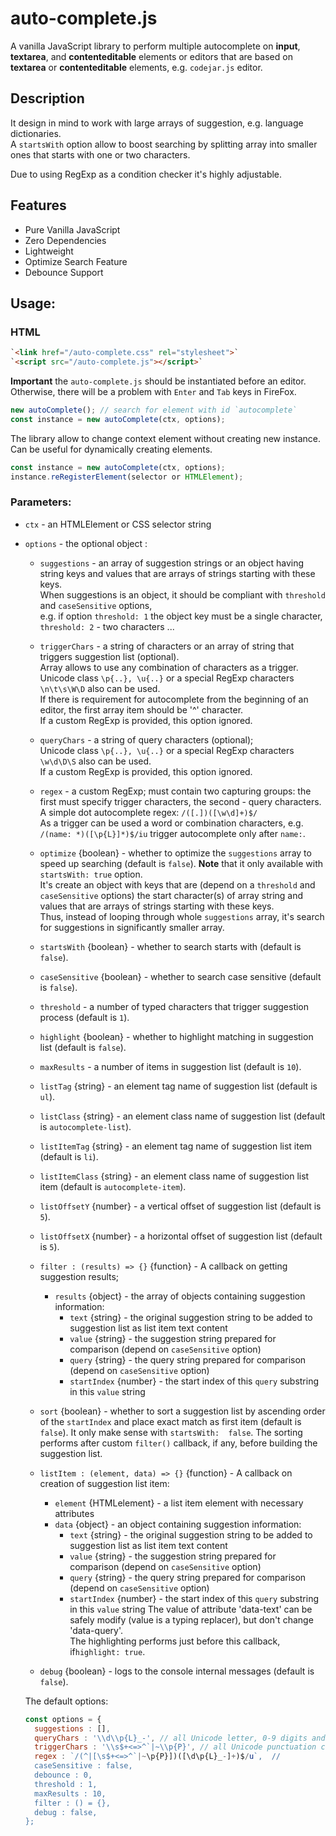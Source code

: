 # auto-complete.js

A vanilla JavaScript library to perform multiple autocomplete on **input**, **textarea**, and **contenteditable** elements or editors that are based on **textarea** or **contenteditable** elements, e.g. `codejar.js` editor.

## Description

It design in mind to work with large arrays of suggestion, e.g. language dictionaries.  
A `startsWith` option allow to boost searching by splitting array into smaller ones that starts with one or two characters.

Due to using RegExp as a condition checker it's highly adjustable.  

## Features
-  Pure Vanilla JavaScript
-  Zero Dependencies
-  Lightweight
-  Optimize Search Feature
-  Debounce Support

## Usage:

### HTML
``` html
`<link href="/auto-complete.css" rel="stylesheet">`
`<script src="/auto-complete.js"></script>`
```

**Important** the `auto-complete.js` should be instantiated before an editor. Otherwise, there will be a problem with `Enter` and `Tab` keys in FireFox. 

``` js
new autoComplete(); // search for element with id `autocomplete`
const instance = new autoComplete(ctx, options);
```

The library allow to change context element without creating new instance. Can be useful for dynamically creating elements.
``` js
const instance = new autoComplete(ctx, options);
instance.reRegisterElement(selector or HTMLElement);
```

### Parameters:
* `ctx` - an HTMLElement or CSS selector string
* `options` - the optional object :
  * `suggestions` - an array of suggestion strings or an object having string keys and values that are arrays of strings starting with these keys.  
    When suggestions is an object, it should be compliant with `threshold` and `caseSensitive` options,  
    e.g. if option `threshold: 1` the object key must be a single character, `threshold: 2` - two characters ... 

  * `triggerChars` - a string of characters or an array of string that triggers suggestion list (optional).  
    Array allows to use any combination of characters as a trigger.  
    Unicode class `\p{..}, \u{..}` or a special RegExp characters `\n\t\s\W\D` also can be used.  
    If there is requirement for autocomplete from the beginning of an editor, the first array item should be '^' character.  
    If a custom RegExp is provided, this option ignored.
    
  * `queryChars` - a string of query characters (optional);  
    Unicode class `\p{..}, \u{..}` or a special RegExp characters `\w\d\D\S` also can be used.  
    If a custom RegExp is provided, this option ignored.
    
  * `regex` - a custom RegExp; must contain two capturing groups: the first must specify trigger characters, the second - query characters.  
    A simple dot autocomplete regex: `/([.])([\w\d]+)$/`  
    As a trigger can be used a word or combination characters, e.g. `/(name: *)([\p{L}]*)$/iu` trigger autocomplete only after `name:`.
    
  * `optimize` {boolean} - whether to optimize the `suggestions` array to speed up searching (default is `false`).
    **Note** that it only available with `startsWith: true` option.  
    It's create an object with keys that are (depend on a `threshold` and `caseSensitive` options) the start character(s) of array string and values that are arrays of strings starting with these keys.  
    Thus, instead of looping through whole `suggestions` array, it's search for suggestions in significantly smaller array.
    
  * `startsWith` {boolean} - whether to search starts with (default is `false`).
  * `caseSensitive` {boolean} - whether to search case sensitive (default is `false`).

  * `threshold` - a number of typed characters that trigger suggestion process (default is `1`).
  * `highlight` {boolean} - whether to highlight matching in suggestion list (default is `false`).
  * `maxResults` - a number of items in suggestion list (default is `10`).

  * `listTag` {string} - an element tag name of suggestion list (default is `ul`).
  * `listClass` {string} - an element class name of suggestion list (default is `autocomplete-list`).
  * `listItemTag` {string} - an element tag name of suggestion list item (default is `li`).
  * `listItemClass` {string}  - an element class name of suggestion list item (default is `autocomplete-item`).
  * `listOffsetY` {number} - a vertical offset of suggestion list (default is `5`).
  * `listOffsetX` {number} - a horizontal offset of suggestion list (default is `5`).

  * `filter : (results) => {}` {function} - A callback on getting suggestion results; 
    * `results` {object} - the array of objects containing suggestion information:
      * `text` {string} - the original suggestion string to be added to suggestion list as list item text content
      * `value` {string} - the suggestion string prepared for comparison (depend on `caseSensitive` option)
      * `query` {string} - the query string prepared for comparison (depend on `caseSensitive` option)
      * `startIndex` {number} - the start index of this `query` substring in this `value` string
   
  * `sort` {boolean} - whether to sort a suggestion list by ascending order of the `startIndex` and place exact match as first item (default is `false`).
    It only make sense with `startsWith:  false`.
    The sorting performs after custom `filter()` callback, if any, before building the suggestion list.
        
  * `listItem : (element, data) => {}` {function} - A callback on creation of suggestion list item:
    * `element` {HTMLelement} - a list item element with necessary attributes
    * `data` {object} - an object containing suggestion information:
      * `text` {string} - the original suggestion string to be added to suggestion list as list item text content
      * `value` {string} - the suggestion string prepared for comparison (depend on `caseSensitive` option)
      * `query` {string} - the query string prepared for comparison (depend on `caseSensitive` option)
      * `startIndex` {number} - the start index of this `query` substring in this `value` string
    The value of attribute 'data-text' can be safely modify (value is a typing replacer), but don't change 'data-query'.  
    The highlighting performs just before this callback, if`highlight: true`.

    
  * `debug` {boolean} - logs to the console internal messages (default is `false`).
  
  The default options:
  ``` js
  const options = {
    suggestions : [],
    queryChars : '\\d\\p{L}_-', // all Unicode letter, 0-9 digits and `_-`
	triggerChars : '\\s$+<=>^`|~\\p{P}', // all Unicode punctuation characters plus `\\s$+<=>^`|~`
	regex : `/(^|[\s$+<=>^`|~\p{P}])([\d\p{L}_-]+)$/u`,  // 
	caseSensitive : false,
	debounce : 0,
	threshold : 1,
	maxResults : 10,
	filter : () = {},
	debug : false,
  };
  ```
